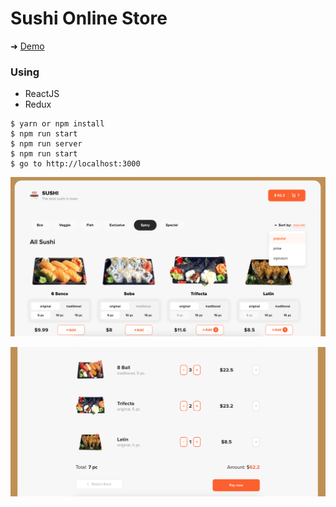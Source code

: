 # Sushi Online Store

➜ [Demo]()

### Using
- ReactJS 
- Redux


```shell
$ yarn or npm install 
$ npm run start
$ npm run server
$ npm run start
$ go to http://localhost:3000
```

![home](https://github.com/YKalashnikov/Sushi-Online-Store/blob/master/githubimages/home.png)

![cart](https://github.com/YKalashnikov/Sushi-Online-Store/blob/master/githubimages/cart.png)


